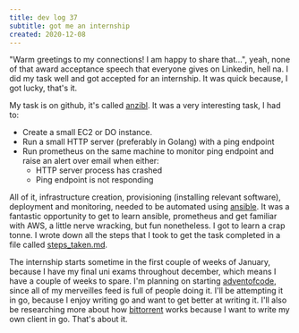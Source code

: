 ```yaml
---
title: dev log 37
subtitle: got me an internship
created: 2020-12-08
---
```


"Warm greetings to my connections! I am happy to share that...", yeah, none of that award acceptance speech that everyone gives on Linkedin, hell na. I did my task well and got accepted for an internship. It was quick because, I got lucky, that's it.

My task is on github, it's called [anzibl](https://github.com/awalvie/anzibl). It was a very interesting task, I had to:

- Create a small EC2 or DO instance.
- Run a small HTTP server (preferably in Golang) with a ping endpoint
- Run prometheus on the same machine to monitor ping endpoint and raise an alert over email when either:
  - HTTP server process has crashed
  - Ping endpoint is not responding

All of it, infrastructure creation, provisioning (installing relevant software), deployment and monitoring, needed to be automated using [ansible](https://www.ansible.com/). It was a fantastic opportunity to get to learn ansible, prometheus and get familiar with AWS, a little nerve wracking, but fun nonetheless. I got to learn a crap tonne. I wrote down all the steps that I took to get the task completed in a file called [steps_taken.md](https://github.com/awalvie/anzibl/blob/master/STEPS_TAKEN.md).

The internship starts sometime in the first couple of weeks of January, because I have my final uni exams throughout december, which means I have a couple of weeks to spare. I'm planning on starting [adventofcode](https://adventofcode.com/), since all of my merveilles feed is full of people doing it. I'll be attempting it in go, because I enjoy writing go and want to get better at writing it. I'll also be researching more about how [bittorrent](https://en.wikipedia.org/wiki/BitTorrent) works because I want to write my own client in go. That's about it.

